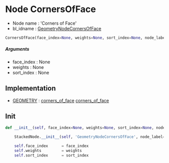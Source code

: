 # Node CornersOfFace

- Node name : 'Corners of Face'
- bl_idname : [GeometryNodeCornersOfFace](https://docs.blender.org/api/current/bpy.types.GeometryNodeCornersOfFace.html)


``` python
CornersOfFace(face_index=None, weights=None, sort_index=None, node_label=None, node_color=None)
```
##### Arguments

- face_index : None
- weights : None
- sort_index : None

## Implementation

- [GEOMETRY](/docs/GeoNodes/socket_GEOMETRY.md) : [corners_of_face](/docs/GeoNodes/socket_GEOMETRY.md#corners_of_face) [corners_of_face](/docs/GeoNodes/socket_GEOMETRY.md#corners_of_face)

## Init

``` python
def __init__(self, face_index=None, weights=None, sort_index=None, node_label=None, node_color=None):

    StackedNode.__init__(self, 'GeometryNodeCornersOfFace', node_label=node_label, node_color=node_color)

    self.face_index      = face_index
    self.weights         = weights
    self.sort_index      = sort_index
```
